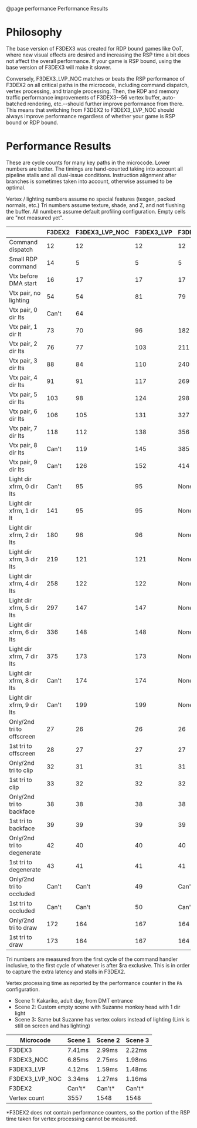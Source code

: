 @page performance Performance Results

# Philosophy

The base version of F3DEX3 was created for RDP bound games like OoT, where new
visual effects are desired and increasing the RSP time a bit does not affect the
overall performance. If your game is RSP bound, using the base version of F3DEX3
will make it slower.

Conversely, F3DEX3_LVP_NOC matches or beats the RSP performance of F3DEX2 on all
critical paths in the microcode, including command dispatch, vertex processing,
and triangle processing. Then, the RDP and memory traffic performance
improvements of F3DEX3--56 vertex buffer, auto-batched rendering, etc.--should
further improve performance from there. This means that switching from F3DEX2 to
F3DEX3_LVP_NOC should always improve performance regardless of whether your game
is RSP bound or RDP bound.


# Performance Results

These are cycle counts for many key paths in the microcode. Lower numbers are
better. The timings are hand-counted taking into account all pipeline stalls and
all dual-issue conditions. Instruction alignment after branches is sometimes
taken into account, otherwise assumed to be optimal.

Vertex / lighting numbers assume no special features (texgen, packed normals,
etc.) Tri numbers assume texture, shade, and Z, and not flushing the buffer.
All numbers assume default profiling configuration. Empty cells are "not
measured yet".

|                            | F3DEX2 | F3DEX3_LVP_NOC | F3DEX3_LVP | F3DEX3_NOC | F3DEX3 |
|----------------------------|--------|----------------|------------|------------|--------|
| Command dispatch           | 12     | 12             | 12         | 12         | 12     |
| Small RDP command          | 14     | 5              | 5          | 5          | 5      |
| Vtx before DMA start       | 16     | 17             | 17         | 17         | 17     |
| Vtx pair, no lighting      | 54     | 54             | 81         | 79         | 98     |
| Vtx pair, 0 dir lts        | Can't  | 64             |            |            |        |
| Vtx pair, 1 dir lt         | 73     | 70             | 96         | 182        | 201    |
| Vtx pair, 2 dir lts        | 76     | 77             | 103        | 211        | 230    |
| Vtx pair, 3 dir lts        | 88     | 84             | 110        | 240        | 259    |
| Vtx pair, 4 dir lts        | 91     | 91             | 117        | 269        | 288    |
| Vtx pair, 5 dir lts        | 103    | 98             | 124        | 298        | 317    |
| Vtx pair, 6 dir lts        | 106    | 105            | 131        | 327        | 346    |
| Vtx pair, 7 dir lts        | 118    | 112            | 138        | 356        | 375    |
| Vtx pair, 8 dir lts        | Can't  | 119            | 145        | 385        | 404    |
| Vtx pair, 9 dir lts        | Can't  | 126            | 152        | 414        | 433    |
| Light dir xfrm, 0 dir lts  | Can't  | 95             | 95         | None       | None   |
| Light dir xfrm, 1 dir lt   | 141    | 95             | 95         | None       | None   |
| Light dir xfrm, 2 dir lts  | 180    | 96             | 96         | None       | None   |
| Light dir xfrm, 3 dir lts  | 219    | 121            | 121        | None       | None   |
| Light dir xfrm, 4 dir lts  | 258    | 122            | 122        | None       | None   |
| Light dir xfrm, 5 dir lts  | 297    | 147            | 147        | None       | None   |
| Light dir xfrm, 6 dir lts  | 336    | 148            | 148        | None       | None   |
| Light dir xfrm, 7 dir lts  | 375    | 173            | 173        | None       | None   |
| Light dir xfrm, 8 dir lts  | Can't  | 174            | 174        | None       | None   |
| Light dir xfrm, 9 dir lts  | Can't  | 199            | 199        | None       | None   |
| Only/2nd tri to offscreen  | 27     | 26             | 26         | 26         | 26     |
| 1st tri to offscreen       | 28     | 27             | 27         | 27         | 27     |
| Only/2nd tri to clip       | 32     | 31             | 31         | 31         | 31     |
| 1st tri to clip            | 33     | 32             | 32         | 32         | 32     |
| Only/2nd tri to backface   | 38     | 38             | 38         | 38         | 38     |
| 1st tri to backface        | 39     | 39             | 39         | 39         | 39     |
| Only/2nd tri to degenerate | 42     | 40             | 40         | 40         | 40     |
| 1st tri to degenerate      | 43     | 41             | 41         | 41         | 41     |
| Only/2nd tri to occluded   | Can't  | Can't          | 49         | Can't      | 49     |
| 1st tri to occluded        | Can't  | Can't          | 50         | Can't      | 50     |
| Only/2nd tri to draw       | 172    | 164            | 167        | 164        | 167    |
| 1st tri to draw            | 173    | 164            | 167        | 164        | 167    |


Tri numbers are measured from the first cycle of the command handler inclusive,
to the first cycle of whatever is after $ra exclusive. This is in order
to capture the extra latency and stalls in F3DEX2.


Vertex processing time as reported by the performance counter in the `PA`
configuration.
- Scene 1: Kakariko, adult day, from DMT entrance
- Scene 2: Custom empty scene with Suzanne monkey head with 1 dir light
- Scene 3: Same but Suzanne has vertex colors instead of lighting (Link is still
  on screen and has lighting)

| Microcode      | Scene 1 | Scene 2 | Scene 3 |
|----------------|---------|---------|---------|
| F3DEX3         | 7.41ms  | 2.99ms  | 2.22ms  |
| F3DEX3_NOC     | 6.85ms  | 2.75ms  | 1.98ms  |
| F3DEX3_LVP     | 4.12ms  | 1.59ms  | 1.48ms  |
| F3DEX3_LVP_NOC | 3.34ms  | 1.27ms  | 1.16ms  |
| F3DEX2         | Can't*  | Can't*  | Can't*  |
| Vertex count   | 3557    | 1548    | 1548    |

*F3DEX2 does not contain performance counters, so the portion of the RSP time
taken for vertex processing cannot be measured.
